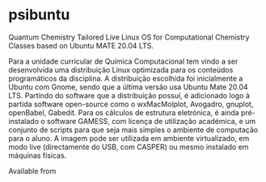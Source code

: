 # psibuntu
 Quantum Chemistry Tailored Live Linux OS for Computational Chemistry Classes based on Ubuntu MATE 20.04 LTS.
 
 Para a unidade curricular de Química Computacional tem vindo a ser desenvolvida uma distribuição Linux optimizada para os conteúdos programáticos da disciplina. A distribuição escolhida foi inicialmente a Ubuntu com Gnome, sendo que a última versão usa Ubuntu Mate 20.04 LTS. Partindo do software que a distribuição possuí, é adicionado
logo à partida software open-source como o wxMacMolplot, Avogadro, gnuplot, openBabel, Gabedit. Para os cálculos de estrutura eletrónica, é ainda pré-instalado o software GAMESS, com licença de utilização académica, e um conjunto de scripts para que seja mais simples o ambiente de computação para o aluno. A imagem pode ser utilizada em ambiente virtualizado, em modo live (directamente do USB, com CASPER) ou mesmo instalado em máquinas físicas.

Available from 
